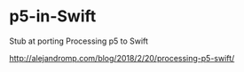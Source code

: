 # p5-in-Swift
Stub at porting Processing p5 to Swift

<http://alejandromp.com/blog/2018/2/20/processing-p5-swift/>
